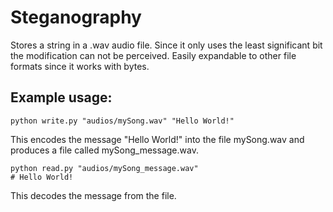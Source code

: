 # Steganography

Stores a string in a .wav audio file. Since it only uses the least significant bit the modification can not be perceived. Easily expandable to other file formats since it works with bytes.

## Example usage:
```
python write.py "audios/mySong.wav" "Hello World!"
```
This encodes the message "Hello World!" into the file mySong.wav and produces a file called mySong_message.wav.

```
python read.py "audios/mySong_message.wav"
# Hello World!
```
This decodes the message from the file.
